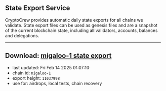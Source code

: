 ## State Export Service
CryptoCrew provides automatic daily state exports for all chains we validate. State export files can be used as genesis files and are a snapshot of the current blockchain state, including all validators, accounts, balances and delegations.

---
**Download: [migaloo-1 state export](https://dl-eu2.ccvalidators.com/SERVICE/migaloo/migaloo-1_export_11037998.json)**
---

- last updated: Fri Feb 14 2025 01:07:10
- chain id: `migaloo-1`
- export height: `11037998`
- use for: airdrops, local tests, chain recovery
